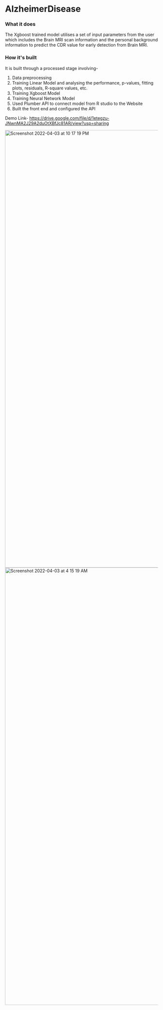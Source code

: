 # AlzheimerDisease
### What it does
The Xgboost trained model utilises a set of input parameters from the user which includes the Brain MRI scan information and the personal background information to predict the CDR value for early detection from Brain MRI.

### How it's built
It is built through a processed stage involving-
1. Data preprocessing
2. Training Linear Model and analysing the performance, p-values, fitting plots, residuals, R-square values, etc.
3. Training Xgboost Model
4. Training Neural Network Model
5. Used Plumber API to connect model from R studio to the Website
6. Built the front end and configured the API

Demo Link- https://drive.google.com/file/d/1etegzu-JNwnMA2J29A2duOtXBfJc81AR/view?usp=sharing

<img width="1440" alt="Screenshot 2022-04-03 at 10 17 19 PM" src="https://user-images.githubusercontent.com/73076997/161439599-3f2334a6-948e-46d5-96c9-1f42a42f8a1f.png">
<img width="1440" alt="Screenshot 2022-04-03 at 4 15 19 AM" src="https://user-images.githubusercontent.com/73076997/161439738-fcf06882-429c-486b-9656-30e1dfe63bb4.png">
